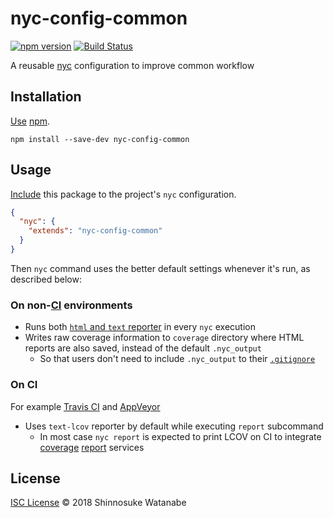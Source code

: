 # nyc-config-common

[![npm version](https://img.shields.io/npm/v/nyc-config-common.svg)](https://www.npmjs.com/package/nyc-config-common)
[![Build Status](https://travis-ci.com/shinnn/nyc-config-common.svg?branch=master)](https://travis-ci.com/shinnn/nyc-config-common)

A reusable [nyc](https://github.com/istanbuljs/nyc) configuration to improve common workflow

## Installation

[Use](https://docs.npmjs.com/cli/install) [npm](https://docs.npmjs.com/getting-started/what-is-npm).

```
npm install --save-dev nyc-config-common
```

## Usage

[Include](https://github.com/istanbuljs/nyc#publish-and-reuse-your-nyc-configuration) this package to the project's `nyc` configuration.

```json
{
  "nyc": {
    "extends": "nyc-config-common"
  }
}
```

Then `nyc` command uses the better default settings whenever it's run, as described below:

### On non-[CI](https://www.martinfowler.com/articles/continuousIntegration.html) environments

* Runs both [`html` and `text` reporter](https://github.com/istanbuljs/nyc#running-reports) in every `nyc` execution
* Writes raw coverage information to `coverage` directory where HTML reports are also saved, instead of the default `.nyc_output`
  * So that users don't need to include `.nyc_output` to their [`.gitignore`](https://git-scm.com/docs/gitignore)

### On CI

For example [Travis CI](https://docs.travis-ci.com/user/getting-started) and [AppVeyor](https://www.appveyor.com/)

* Uses `text-lcov` reporter by default while executing `report` subcommand
  * In most case `nyc report` is expected to print LCOV on CI to integrate [coverage](https://coveralls.io/) [report](https://codecov.io/) services

## License

[ISC License](./LICENSE) © 2018 Shinnosuke Watanabe
